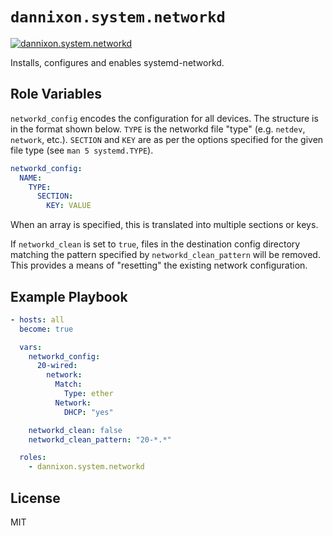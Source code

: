 # `dannixon.system.networkd`

[![dannixon.system.networkd](https://github.com/DanNixon/ansible-system/actions/workflows/networkd.yml/badge.svg?branch=main)](https://github.com/DanNixon/ansible-system/actions/workflows/networkd.yml)

Installs, configures and enables systemd-networkd.

## Role Variables

`networkd_config` encodes the configuration for all devices.
The structure is in the format shown below.
`TYPE` is the networkd file "type" (e.g. `netdev`, `network`, etc.).
`SECTION` and `KEY` are as per the options specified for the given file type (see `man 5 systemd.TYPE`).

```yaml
networkd_config:
  NAME:
    TYPE:
      SECTION:
        KEY: VALUE
```

When an array is specified, this is translated into multiple sections or keys.

If `networkd_clean` is set to `true`, files in the destination config directory matching the pattern specified by `networkd_clean_pattern` will be removed.
This provides a means of "resetting" the existing network configuration.

## Example Playbook

```yaml
- hosts: all
  become: true

  vars:
    networkd_config:
      20-wired:
        network:
          Match:
            Type: ether
          Network:
            DHCP: "yes"

    networkd_clean: false
    networkd_clean_pattern: "20-*.*"

  roles:
    - dannixon.system.networkd
```

## License

MIT
